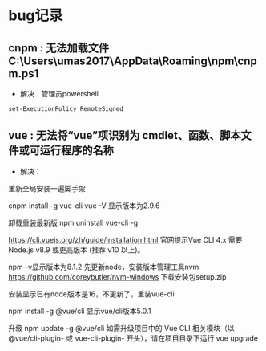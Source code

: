 # bug记录


## cnpm : 无法加载文件 C:\Users\umas2017\AppData\Roaming\npm\cnpm.ps1

- 解决：管理员powershell
```
set-ExecutionPolicy RemoteSigned
```


## vue : 无法将“vue”项识别为 cmdlet、函数、脚本文件或可运行程序的名称

- 解决：

重新全局安装一遍脚手架

cnpm install -g vue-cli
vue -V 显示版本为2.9.6

卸载重装最新版
npm uninstall vue-cli -g

https://cli.vuejs.org/zh/guide/installation.html
官网提示Vue CLI 4.x 需要 Node.js v8.9 或更高版本 (推荐 v10 以上)。

npm -v显示版本为8.1.2
先更新node，安装版本管理工具nvm
https://github.com/coreybutler/nvm-windows
下载安装包setup.zip

安装显示已有node版本是16，不更新了，重装vue-cli

npm install -g @vue/cli
显示vue/cli版本5.0.1

升级
npm update -g @vue/cli
如需升级项目中的 Vue CLI 相关模块（以 @vue/cli-plugin- 或 vue-cli-plugin- 开头），请在项目目录下运行 vue upgrade




